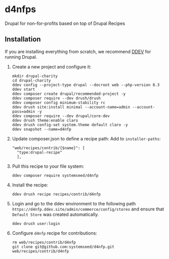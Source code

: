 # d4nfps
Drupal for non-for-profits based on top of Drupal Recipes

## Installation

If you are installing everything from scratch, we recommend [DDEV](https://ddev.com/) for
running Drupal.

1. Create a new project and configure it:
    ```
    mkdir drupal-charity
    cd drupal-charity
    ddev config --project-type drupal --docroot web --php-version 8.3
    ddev start
    ddev composer create drupal/recommended-project -y
    ddev composer require --dev drush/drush
    ddev composer config minimum-stability rc
    ddev drush site:install minimal --account-name=admin --account-pass=admin -y
    ddev composer require --dev drupal/core-dev
    ddev drush theme:enable claro
    ddev drush config-set system.theme default claro -y
    ddev snapshot --name=d4nfp
    ```

2. Update composer.json to define a recipe path: Add to `installer-paths`:
    ```
    "web/recipes/contrib/{$name}": [
      "type:drupal-recipe"
      ],
    ```
3. Pull this recipe to your file system:
    ```
    ddev composer require systemseed/d4nfp
    ```
4. Install the recipe:
    ```
    ddev drush recipe recipes/contrib/d4nfp
    ```
5. Login and go to the ddev environment to the following path `https://d4nfp.ddev.site/admin/commerce/config/stores` and ensure that `Default Store` was created automatically.
    ```
    ddev drush user:login
    ```
6. Configure `d4nfp` recipe for contributions:
    ```
    rm web/recipes/contrib/d4nfp
    git clone git@github.com:systemseed/d4nfp.git web/recipes/contrib/d4nfp
    ```
